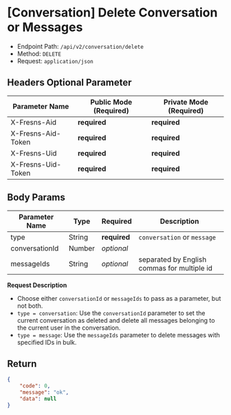 # [Conversation] Delete Conversation or Messages

- Endpoint Path: `/api/v2/conversation/delete`
- Method: `DELETE`
- Request: `application/json`

## Headers Optional Parameter

| Parameter Name | Public Mode (Required) | Private Mode (Required) |
| --- | --- | --- |
| X-Fresns-Aid | **required** | **required** |
| X-Fresns-Aid-Token | **required** | **required** |
| X-Fresns-Uid | **required** | **required** |
| X-Fresns-Uid-Token | **required** | **required** |

## Body Params

| Parameter Name | Type | Required | Description |
| --- | --- | --- | --- |
| type | String | **required** | `conversation` or `message` |
| conversationId | Number | *optional* |  |
| messageIds | String | *optional* | separated by English commas for multiple id |

**Request Description**

- Choose either `conversationId` or `messageIds` to pass as a parameter, but not both.
- `type = conversation`: Use the `conversationId` parameter to set the current conversation as deleted and delete all messages belonging to the current user in the conversation.
- `type = message`: Use the `messageIds` parameter to delete messages with specified IDs in bulk.

## Return

```json
{
    "code": 0,
    "message": "ok",
    "data": null
}
```
